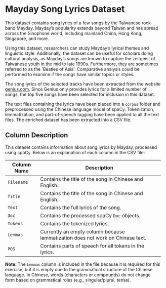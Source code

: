 # Mayday Song Lyrics Dataset

This dataset contains song lyrics of a few songs by the Taiwanese rock band Mayday. Mayday’s popularity extends beyond Taiwan and has spread across the Sinophone world, including mainland China, Hong Kong, Singapore, and more.

Using this dataset, researchers can study Mayday’s lyrical themes and linguistic style. Additionally, the dataset can be useful for scholars doing cultural analysis, as Mayday’s songs are known to capture the zeitgeist of Taiwanese youth in the mid to late 1990s. Furthermore, they are sometimes referred to as the 'Beatles of Asia'. Comparative analysis could be performed to examine if the songs have similar topics or styles.

The song lyrics of the selected tracks have been extracted from the website [genius.com](https://genius.com). Since Genius only provides lyrics for a limited number of songs, the top five songs have been selected for inclusion in this dataset.

The text files containing the lyrics have been placed into a `corpus` folder and preprocessed using the Chinese language model of spaCy. Tokenization, lemmatization, and part-of-speech tagging have been applied to all the text files. The enriched dataset has been extracted into a CSV file.

## Column Description

This dataset contains information about song lyrics by Mayday, processed using spaCy. Below is an explanation of each column in the CSV file:

| **Column Name** | **Description**                                                                               |
|------------------|-----------------------------------------------------------------------------------------------|
| `Filename`      | Contains the title of the song in Chinese and English.                                        |
| `Title`         | Contains the title of the song in Chinese and English. |
| `Text`          | Contains the full lyrics of the song.                                                         |
| `Doc`           | Contains the processed spaCy `Doc` objects.                                                   |
| `Tokens`        | Contains the tokenized lyrics.                                                               |
| `Lemmas`        | Currently an empty column because lemmatization does not work on Chinese text.                |
| `POS`           | Contains parts of speech for all tokens in the lyrics.                                        |

**Note**: The `Lemmas` column is included in the file because it is required for this exercise, but it is empty due to the grammatical structure of the Chinese language. In Chinese, words (characters or compounds) do not change form based on grammatical roles (e.g., singular/plural, tense).

